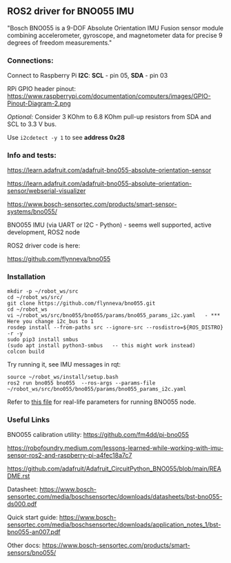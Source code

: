 ## ROS2 driver for BNO055 IMU

"Bosch BNO055 is a 9-DOF Absolute Orientation IMU Fusion sensor module combining accelerometer, gyroscope, and magnetometer data for precise 9 degrees of freedom measurements."

### Connections:

Connect to Raspberry Pi  **I2C**: **SCL** - pin 05, **SDA** - pin 03

RPi GPIO header pinout: https://www.raspberrypi.com/documentation/computers/images/GPIO-Pinout-Diagram-2.png

_Optional:_ Consider 3 KOhm to 6.8 KOhm pull-up resistors from SDA and SCL to 3.3 V bus.

Use ```i2cdetect -y 1``` to see **address 0x28**

### Info and tests:

https://learn.adafruit.com/adafruit-bno055-absolute-orientation-sensor

https://learn.adafruit.com/adafruit-bno055-absolute-orientation-sensor/webserial-visualizer

https://www.bosch-sensortec.com/products/smart-sensor-systems/bno055/

BNO055 IMU (via UART or I2C - Python) - seems well supported, active development, ROS2 node

ROS2 driver code is here:

https://github.com/flynneva/bno055

### Installation
```
mkdir -p ~/robot_ws/src
cd ~/robot_ws/src/
git clone https://github.com/flynneva/bno055.git
cd ~/robot_ws
vi ~/robot_ws/src/bno055/bno055/params/bno055_params_i2c.yaml   - *** Here you change i2c_bus to 1
rosdep install --from-paths src --ignore-src --rosdistro=${ROS_DISTRO} -r -y
sudo pip3 install smbus
(sudo apt install python3-smbus   -- this might work instead)
colcon build
``` 
Try running it, see IMU messages in rqt:
``` 
source ~/robot_ws/install/setup.bash
ros2 run bno055 bno055  --ros-args --params-file ~/robot_ws/src/bno055/bno055/params/bno055_params_i2c.yaml
```
Refer to [this file](https://github.com/slgrobotics/articubot_one/blob/dev/robots/turtle/launch/myturtle.py) for real-life parameters for running BNO055 node.

### Useful Links

BNO055 calibration utility: https://github.com/fm4dd/pi-bno055

https://robofoundry.medium.com/lessons-learned-while-working-with-imu-sensor-ros2-and-raspberry-pi-a4fec18a7c7

https://github.com/adafruit/Adafruit_CircuitPython_BNO055/blob/main/README.rst

Datasheet: https://www.bosch-sensortec.com/media/boschsensortec/downloads/datasheets/bst-bno055-ds000.pdf

Quick start guide: https://www.bosch-sensortec.com/media/boschsensortec/downloads/application_notes_1/bst-bno055-an007.pdf

Other docs: https://www.bosch-sensortec.com/products/smart-sensors/bno055/


